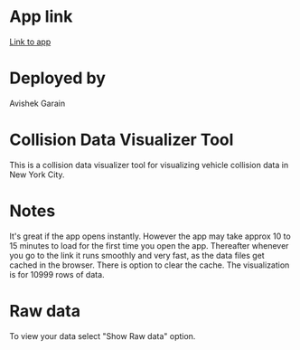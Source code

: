 # App link 
[Link to app](https://garain.github.io/Authentication/collisionvisualize)

# Deployed by
Avishek Garain

# Collision Data Visualizer Tool 
This is a collision data visualizer tool for visualizing vehicle collision data in New York City.

# Notes
It's great if the app opens instantly.
However the app may take approx 10 to 15 minutes to load for the first time you open the app. Thereafter whenever you go to the link it runs smoothly and very fast, as the data files get cached in the browser. There is option to clear the cache. The visualization is for 10999 rows of data.

# Raw data
To view your data select "Show Raw data" option.
